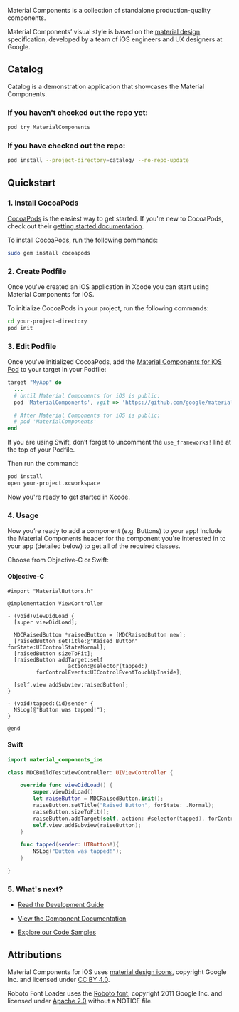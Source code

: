 Material Components is a collection of standalone production-quality components.

Material Components’ visual style is based on the
[material design](http://www.google.com/design/spec/material-design/introduction.html)
specification, developed by a team of iOS engineers and UX designers at Google.

## Catalog

Catalog is a demonstration application that showcases the Material Components.

### If you haven't checked out the repo yet:

~~~ bash
pod try MaterialComponents
~~~

### If you have checked out the repo:

~~~ bash
pod install --project-directory=catalog/ --no-repo-update
~~~

## Quickstart

### 1. Install CocoaPods

[CocoaPods](https://cocoapods.org/) is the easiest way to get started. If you're new to CocoaPods,
check out their [getting started documentation](https://guides.cocoapods.org/using/getting-started.html).

To install CocoaPods, run the following commands:

~~~ bash
sudo gem install cocoapods
~~~


### 2. Create Podfile

Once you've created an iOS application in Xcode you can start using Material Components for iOS.

To initialize CocoaPods in your project, run the following commands:

~~~ bash
cd your-project-directory
pod init
~~~

### 3. Edit Podfile

Once you've initialized CocoaPods, add the
[Material Components for iOS Pod](https://cocoapods.org/pods/MaterialComponentsIOS)
to your target in your Podfile:

~~~ ruby
target "MyApp" do
  ...
  # Until Material Components for iOS is public:
  pod 'MaterialComponents', :git => 'https://github.com/google/material-components-ios.git'

  # After Material Components for iOS is public:
  # pod 'MaterialComponents'
end
~~~

If you are using Swift, don’t forget to uncomment the `use_frameworks!` line
at the top of your Podfile.

Then run the command:

~~~ bash
pod install
open your-project.xcworkspace
~~~

Now you're ready to get started in Xcode.

### 4. Usage

Now you’re ready to add a component (e.g. Buttons) to your app!
Include the Material Components header for the component you're interested
in to your app (detailed below) to get all of the required classes.

Choose from Objective-C or Swift:

#### Objective-C

~~~ objc
#import "MaterialButtons.h"

@implementation ViewController

- (void)viewDidLoad {
  [super viewDidLoad];

  MDCRaisedButton *raisedButton = [MDCRaisedButton new];
  [raisedButton setTitle:@"Raised Button" forState:UIControlStateNormal];
  [raisedButton sizeToFit];
  [raisedButton addTarget:self
                   action:@selector(tapped:)
         forControlEvents:UIControlEventTouchUpInside];

  [self.view addSubview:raisedButton];
}

- (void)tapped:(id)sender {
  NSLog(@"Button was tapped!");
}

@end
~~~

#### Swift

~~~swift
import material_components_ios

class MDCBuildTestViewController: UIViewController {

    override func viewDidLoad() {
        super.viewDidLoad()
        let raiseButton = MDCRaisedButton.init();
        raiseButton.setTitle("Raised Button", forState: .Normal);
        raiseButton.sizeToFit();
        raiseButton.addTarget(self, action: #selector(tapped), forControlEvents: .TouchUpInside);
        self.view.addSubview(raiseButton);
    }

    func tapped(sender: UIButton!){
        NSLog("Button was tapped!");
    }

}
~~~

### 5. What's next?

- [Read the Development Guide](howto/)

- [View the Component Documentation](components/)

- [Explore our Code Samples](howto/tutorial/#sample-code)

## Attributions

Material Components for iOS uses
[material design icons](https://github.com/google/material-design-icons),
copyright Google Inc. and licensed under
[CC BY 4.0](http://creativecommons.org/licenses/by/4.0/).

Roboto Font Loader uses the
[Roboto font](https://github.com/google/fonts/tree/master/apache/roboto),
copyright 2011 Google Inc. and licensed under
[Apache 2.0](https://github.com/google/fonts/blob/master/apache/roboto/LICENSE.txt)
without a NOTICE file.
